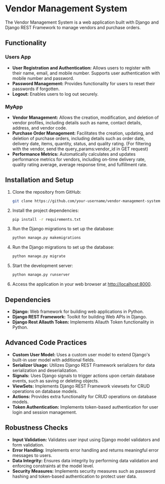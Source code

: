 # Vendor Management System

The Vendor Management System is a web application built with Django and Django REST Framework to manage vendors and purchase orders.

## Functionality

### Users App

- **User Registration and Authentication:** Allows users to register with their name, email, and mobile number. Supports user authentication with mobile number and password.
- **Password Management:** Provides functionality for users to reset their passwords if forgotten.
- **Logout:** Enables users to log out securely.

### MyApp

- **Vendor Management:** Allows the creation, modification, and deletion of vendor profiles, including details such as name, contact details, address, and vendor code.
- **Purchase Order Management:** Facilitates the creation, updating, and deletion of purchase orders, including details such as order date, delivery date, items, quantity, status, and quality rating. (For filtering with the vendor, send the query_params:vendor_id in GET request)
- **Performance Metrics:** Automatically calculates and updates performance metrics for vendors, including on-time delivery rate, quality rating average, average response time, and fulfillment rate.

## Installation and Setup

1. Clone the repository from GitHub:
    ```bash
    git clone https://github.com/your-username/vendor-management-system.git
    ```

2. Install the project dependencies:
    ```bash
    pip install -r requirements.txt
    ```
    
3. Run the Django migrations to set up the database:
    ```bash
    python manage.py makemigrations
    ```

4. Run the Django migrations to set up the database:
    ```bash
    python manage.py migrate
    ```

5. Start the development server:
    ```bash
    python manage.py runserver
    ```

6. Access the application in your web browser at [http://localhost:8000](http://localhost:8000).

## Dependencies

- **Django:** Web framework for building web applications in Python.
- **Django REST Framework:** Toolkit for building Web APIs in Django.
- **Django Rest Allauth Token:** Implements Allauth Token functionality in Python.

## Advanced Code Practices

- **Custom User Model:** Uses a custom user model to extend Django's built-in user model with additional fields.
- **Serializer Usage:** Utilizes Django REST Framework serializers for data serialization and deserialization.
- **Signals:** Uses Django signals to trigger actions upon certain database events, such as saving or deleting objects.
- **ViewSets:** Implements Django REST Framework viewsets for CRUD operations on database models.
- **Actions:** Provides extra functionality for CRUD operations on database models.
- **Token Authentication:** Implements token-based authentication for user login and session management.

## Robustness Checks

- **Input Validation:** Validates user input using Django model validators and form validation.
- **Error Handling:** Implements error handling and returns meaningful error messages to users.
- **Data Integrity:** Ensures data integrity by performing data validation and enforcing constraints at the model level.
- **Security Measures:** Implements security measures such as password hashing and token-based authentication to protect user data.
